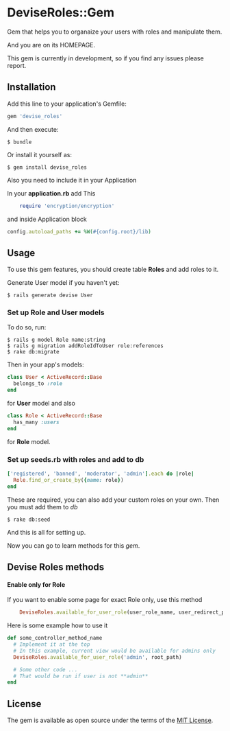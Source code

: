# DeviseRoles::Gem

Gem that helps you to organaize your users with roles and manipulate them.

And you are on its HOMEPAGE.

This gem is currently in development, so if you find any issues please report.

## Installation

Add this line to your application's Gemfile:

```ruby
gem 'devise_roles'
```

And then execute:

    $ bundle

Or install it yourself as:

    $ gem install devise_roles

Also you need to include it in your Application

In your **application.rb** add This
```ruby
    require 'encryption/encryption'
```
and inside Application block
```ruby
config.autoload_paths += %W(#{config.root}/lib)
```

## Usage

To use this gem features, you should create table **Roles** and add roles to it.

Generate User model if you haven't yet:

    $ rails generate devise User

### Set up Role and User models

To do so, run:

    $ rails g model Role name:string
    $ rails g migration addRoleIdToUser role:references
    $ rake db:migrate

Then in your app's models:

```ruby
class User < ActiveRecord::Base
  belongs_to :role
end
```
for **User** model and also
```ruby
class Role < ActiveRecord::Base
  has_many :users
end
```
for **Role** model.

### Set up seeds.rb with roles and add to db

```ruby
['registered', 'banned', 'moderator', 'admin'].each do |role|
  Role.find_or_create_by({name: role})
end
```
These are required, you can also add your custom roles on your own.
Then you must add them to *db*

    $ rake db:seed

And this is all for setting up.

Now you can go to learn methods for this *gem*.

## Devise Roles methods

#### Enable only for Role

If you want to enable some page for exact Role only, use this method
```ruby
    DeviseRoles.available_for_user_role(user_role_name, user_redirect_path)
```
Here is some example how to use it
```ruby
def some_controller_method_name
  # Implement it at the top
  # In this example, current view would be available for admins only
  DeviseRoles.available_for_user_role('admin', root_path)

  # Some other code ...
  # That would be run if user is not **admin**
end
```

## License

The gem is available as open source under the terms of the [MIT License](http://opensource.org/licenses/MIT).
